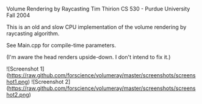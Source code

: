Volume Rendering by Raycasting
Tim Thirion
CS 530 - Purdue University
Fall 2004

This is an old and slow CPU implementation of the volume rendering by raycasting
algorithm.

See Main.cpp for compile-time parameters.

(I'm aware the head renders upside-down. I don't intend to fix it.)

![Screenshot 1]
(https://raw.github.com/forscience/volumeray/master/screenshots/screenshot1.png)
![Screenshot 2]
(https://raw.github.com/forscience/volumeray/master/screenshots/screenshot2.png)
